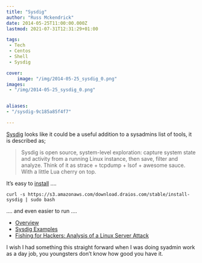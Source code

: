 ```yaml
---
title: "Sysdig"
author: "Russ Mckendrick"
date: 2014-05-25T11:00:00.000Z
lastmod: 2021-07-31T12:31:29+01:00

tags:
 - Tech
 - Centos
 - Shell
 - Sysdig

cover:
    image: "/img/2014-05-25_sysdig_0.png" 
images:
 - "/img/2014-05-25_sysdig_0.png"


aliases:
- "/sysdig-9c185a85f4f7"

---
```


[Sysdig](http://www.sysdig.org/) looks like it could be a useful addition to a sysadmins list of tools, it is described as;

> Sysdig is open source, system-level exploration: capture system state and activity from a running Linux instance, then save, filter and analyze. Think of it as strace + tcpdump + lsof + awesome sauce. With a little Lua cherry on top.

It’s easy to [install](http://www.sysdig.org/install/) ….

```
curl -s https://s3.amazonaws.com/download.draios.com/stable/install-sysdig | sudo bash
```

…. and even easier to run ….

- [Overview](http://www.sysdig.org/wiki/sysdig-overview/)
- [Sysdig Examples](http://www.sysdig.org/wiki/sysdig-examples/)
- [Fishing for Hackers: Analysis of a Linux Server Attack](http://draios.com/fishing-for-hackers/)

I wish I had something this straight forward when I was doing syadmin work as a day job, you youngsters don’t know how good you have it.